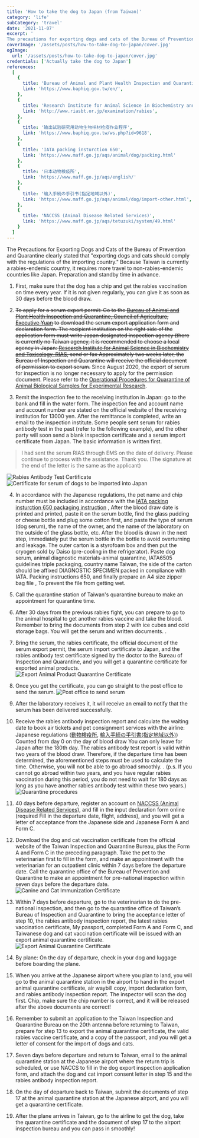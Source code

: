 ```yaml
---
title: 'How to take the dog to Japan (from Taiwan)'
category: 'life'
subCategory: 'travel'
date: '2021-11-07'
excerpt: '
The precautions for exporting dogs and cats of the Bureau of Prevention and Quarantine clearly stated that "exporting dogs and cats should comply with the regulations of the importing country." Because Taiwan is currently a rabies-endemic country, it takes more advances to travel to non-rabies-endemic countries like Japan. Preparation and standby time.'
coverImage: '/assets/posts/how-to-take-dog-to-japan/cover.jpg'
ogImage:
  url: '/assets/posts/how-to-take-dog-to-japan/cover.jpg'
credentials: ['Actually take the dog to Japan']
references:
  [
    {
      title: 'Bureau of Animal and Plant Health Inspection and Quarantine, Council of Agriculture, Executive Yuan',
      link: 'https://www.baphiq.gov.tw/en/',
    },
    {
      title: 'Research Institute for Animal Science in Biochemistry and Toxicology, RIAS',
      link: 'http://www.riasbt.or.jp/examination/rabies',
    },
    {
      title: '输出试验研究用动物生物样材检疫作业程序',
      link: 'https://www.baphiq.gov.tw/ws.php?id=9618',
    },
    {
      title: 'IATA packing insturction 650',
      link: 'https://www.maff.go.jp/aqs/animal/dog/packing.html'
    },
    {
      title: '日本动物検疫所',
      link: 'https://www.maff.go.jp/aqs/english/'
    },
    {
      title: '输入手続の手引书(指定地域以外)',
      link: 'https://www.maff.go.jp/aqs/animal/dog/import-other.html',
    },
    {
      title: 'NACCSS (Animal Disease Related Services)',
      link: 'https://www.maff.go.jp/aqs/tetuzuki/system/49.html'
    }
  ]
---
```


The Precautions for Exporting Dogs and Cats of the Bureau of Prevention and Quarantine clearly stated that "exporting dogs and cats should comply with the regulations of the importing country." Because Taiwan is currently a rabies-endemic country, it requires more travel to non-rabies-endemic countries like Japan. Preparation and standby time in advance.

1. First, make sure that the dog has a chip and get the rabies vaccination on time every year. If it is not given regularly, you can give it as soon as 30 days before the blood draw.

2. <del>To apply for a serum export permit: Go to the [Bureau of Animal and Plant Health Inspection and Quarantine, Council of Agriculture, Executive Yuan](https://www.baphiq.gov.tw/en/) to download the serum export application form and declaration form. The recipient institution on the right side of the application form must write Japan designated inspection agency (there is currently no Taiwan agency, it is recommended to choose a local agency in Japan: [Research Institute for Animal Science in Biochemistry and Toxicology, RIAS](http://www.riasbt.or.jp/examination/rabies), send or fax Approximately two weeks later, the Bureau of Inspection and Quarantine will receive the official document of permission to export serum.</del> Since August 2020, the export of serum for inspection is no longer necessary to apply for the permission document. Please refer to the [Operational Procedures for Quarantine of Animal Biological Samples for Experimental Research](https://www.baphiq.gov.tw/ws.php?id=9618).

3. Remit the inspection fee to the receiving institution in Japan: go to the bank and fill in the water form. The inspection fee and account name and account number are stated on the official website of the receiving institution for 13000 yen. After the remittance is completed, write an email to the inspection institute. Some people sent serum for rabies antibody test in the past (refer to the following example), and the other party will soon send a blank inspection certificate and a serum import certificate from Japan. The basic information is written first.

> I had sent the serum RIAS through EMS on the date of delivery. Please continue to process with the assistance. Thank you. (The signature at the end of the letter is the same as the applicant)

![Rabies Antibody Test Certificate](https://i.imgur.com/513u8jA.png)
![Certificate for serum of dogs to be imported into Japan](https://i.imgur.com/gzeyOH0.png)

4. In accordance with the Japanese regulations, the pet name and chip number must be included in accordance with the [IATA packing insturction 650 packaging instruction](https://www.maff.go.jp/aqs/animal/dog/packing.html) , After the blood draw date is printed and printed, paste it on the serum bottle, find the glass pudding or cheese bottle and plug some cotton first, and paste the type of serum (dog serum), the name of the owner, and the name of the laboratory on the outside of the glass bottle, etc. After the blood is drawn in the next step, immediately put the serum bottle in the bottle to avoid overturning and leakage. The outer carton is a styrofoam box and then put the cryogen sold by Daiso (pre-cooling in the refrigerator). Paste dog serum, animal diagnostic materials-animal quarantine, IATA6505 guidelines triple packaging, country name Taiwan, the side of the carton should be affixed DIAGNOSTIC SPECIMEN packed in compliance with IATA. Packing instructions 650, and finally prepare an A4 size zipper bag file , To prevent the file from getting wet.

5. Call the quarantine station of Taiwan's quarantine bureau to make an appointment for quarantine time.

6. After 30 days from the previous rabies fight, you can prepare to go to the animal hospital to get another rabies vaccine and take the blood. Remember to bring the documents from step 2 with ice cubes and cold storage bags. You will get the serum and written documents. .

7. Bring the serum, the rabies certificate, the official document of the serum export permit, the serum import certificate to Japan, and the rabies antibody test certificate signed by the doctor to the Bureau of Inspection and Quarantine, and you will get a quarantine certificate for exported animal products.
   ![Export Animal Product Quarantine Certificate](https://i.imgur.com/IG3pJxk.jpg)

8. Once you get the certificate, you can go straight to the post office to send the serum.
   ![Post office to send serum](https://i.imgur.com/bHy6peh.png)

9. After the laboratory receives it, it will receive an email to notify that the serum has been delivered successfully.

10. Receive the rabies antibody inspection report and calculate the waiting date to book air tickets and pet consignment services with the airline: Japanese regulations ([動物検疫所](https://www.maff.go.jp/aqs/english/), [輸入手続の手引書(指定地域以外)](https://www.maff.go.jp/aqs/animal/dog/import-other.html)) Counted from day 0 on the day of blood draw You can only leave for Japan after the 180th day. The rabies antibody test report is valid within two years of the blood draw. Therefore, if the departure time has been determined, the aforementioned steps must be used to calculate the time. Otherwise, you will not be able to go abroad smoothly. . (p.s. If you cannot go abroad within two years, and you have regular rabies vaccination during this period, you do not need to wait for 180 days as long as you have another rabies antibody test within these two years.)
    ![Quarantine procedures](https://i.imgur.com/YlzA3YT.png)

11. 40 days before departure, register an account on [NACCSS (Animal Disease Related Services)](https://www.maff.go.jp/aqs/tetuzuki/system/49.html), and fill in the input declaration form online (required Fill in the departure date, flight, address), and you will get a letter of acceptance from the Japanese side and Japanese Form A and Form C.

12. Download the dog and cat vaccination certificate from the official website of the Taiwan Inspection and Quarantine Bureau, plus the Form A and Form C in the preceding paragraph. Take the pet to the veterinarian first to fill in the form, and make an appointment with the veterinarian for an outpatient clinic within 7 days before the departure date. Call the quarantine office of the Bureau of Prevention and Quarantine to make an appointment for pre-national inspection within seven days before the departure date.
    ![Canine and Cat Immunization Certificate](https://i.imgur.com/AtxHft0.png)

13. Within 7 days before departure, go to the veterinarian to do the pre-national inspection, and then go to the quarantine office of Taiwan’s Bureau of Inspection and Quarantine to bring the acceptance letter of step 10, the rabies antibody inspection report, the latest rabies vaccination certificate, My passport, completed Form A and Form C, and Taiwanese dog and cat vaccination certificate will be issued with an export animal quarantine certificate.
    ![Export Animal Quarantine Certificate](https://i.imgur.com/yl2xgJz.png)

14. By plane: On the day of departure, check in your dog and luggage before boarding the plane.

15. When you arrive at the Japanese airport where you plan to land, you will go to the animal quarantine station in the airport to hand in the export animal quarantine certificate, air waybill copy, import declaration form, and rabies antibody inspection report. The inspector will scan the dog first. Chip, make sure the chip number is correct, and it will be released after the above documents are correct!

16. Remember to submit an application to the Taiwan Inspection and Quarantine Bureau on the 20th antenna before returning to Taiwan, prepare for step 13 to export the animal quarantine certificate, the valid rabies vaccine certificate, and a copy of the passport, and you will get a letter of consent for the import of dogs and cats.

17. Seven days before departure and return to Taiwan, email to the animal quarantine station at the Japanese airport where the return trip is scheduled, or use NACCS to fill in the dog export inspection application form, and attach the dog and cat import consent letter in step 15 and the rabies antibody inspection report.

18. On the day of departure back to Taiwan, submit the documents of step 17 at the animal quarantine station at the Japanese airport, and you will get a quarantine certificate.

19. After the plane arrives in Taiwan, go to the airline to get the dog, take the quarantine certificate and the document of step 17 to the airport inspection bureau and you can pass in smoothly!
